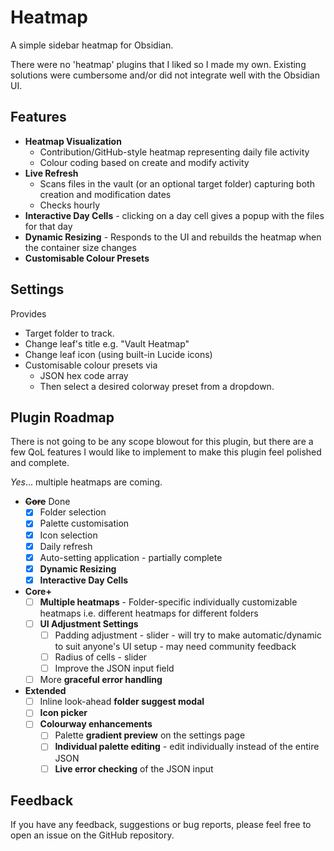 # Heatmap

A simple sidebar heatmap for Obsidian.

There were no 'heatmap' plugins that I liked so I made my own. Existing solutions were cumbersome and/or did not integrate well with the Obsidian UI.

## Features
- **Heatmap Visualization**
	- Contribution/GitHub-style heatmap representing daily file activity
	- Colour coding based on create and modify activity
- **Live Refresh** 
	- Scans files in the vault (or an optional target folder) capturing both creation and modification dates
	- Checks hourly
- **Interactive Day Cells** - clicking on a day cell gives a popup with the files for that day
- **Dynamic Resizing** - Responds to the UI and rebuilds the heatmap when the container size changes 
- **Customisable Colour Presets**

## Settings

 Provides
- Target folder to track.
- Change leaf's title e.g. "Vault Heatmap"
- Change leaf icon (using built-in Lucide icons)
- Customisable colour presets via 
	- JSON hex code array
	- Then select a desired colorway preset from a dropdown.

## Plugin Roadmap

There is not going to be any scope blowout for this plugin, but there are a few QoL features I would like to implement to make this plugin feel polished and complete. 

*Yes*... multiple heatmaps are coming.

- ~~**Core**~~ Done 
	- [x] Folder selection
	- [x] Palette customisation
	- [x] Icon selection
	- [x] Daily refresh
	- [x] Auto-setting application - partially complete
  - [x] **Dynamic Resizing**
  - [x] **Interactive Day Cells**
- **Core+**
	- [ ] **Multiple heatmaps** - Folder-specific individually customizable heatmaps i.e. different heatmaps for different folders
	- [ ]  **UI Adjustment Settings**
		- [ ] Padding adjustment - slider - will try to make automatic/dynamic to suit anyone's UI setup - may need community feedback
		- [ ] Radius of cells - slider
		- [ ] Improve the JSON input field
	- [ ] More **graceful error handling**
- **Extended**
	- [ ] Inline look-ahead **folder suggest modal**
	- [ ] **Icon picker**
	- [ ] **Colourway enhancements**
		- [ ] Palette **gradient preview** on the settings page
		- [ ] **Individual palette editing** - edit individually instead of the entire JSON
		- [ ] **Live error checking** of the JSON input

## Feedback

If you have any feedback, suggestions or bug reports, please feel free to open an issue on the GitHub repository. 